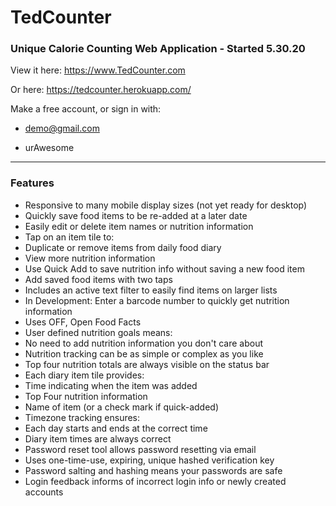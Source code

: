 # TedCounter
### Unique Calorie Counting Web Application - Started 5.30.20

View it here: https://www.TedCounter.com

Or here: https://tedcounter.herokuapp.com/

Make a free account, or sign in with:

- demo@gmail.com

- urAwesome

---

### Features

* Responsive to many mobile display sizes (not yet ready for desktop)
* Quickly save food items to be re-added at a later date
 * Easily edit or delete item names or nutrition information
* Tap on an item tile to:
 * Duplicate or remove items from daily food diary
 * View more nutrition information
* Use Quick Add to save nutrition info without saving a new food item
* Add saved food items with two taps
 * Includes an active text filter to easily find items on larger lists
* In Development: Enter a barcode number to quickly get nutrition information
 * Uses OFF, Open Food Facts
* User defined nutrition goals means:
 * No need to add nutrition information you don't care about
 * Nutrition tracking can be as simple or complex as you like
* Top four nutrition totals are always visible on the status bar
* Each diary item tile provides:
 * Time indicating when the item was added
 * Top Four nutrition information
 * Name of item (or a check mark if quick-added)
* Timezone tracking ensures:
 * Each day starts and ends at the correct time
 * Diary item times are always correct
* Password reset tool allows password resetting via email
 * Uses one-time-use, expiring, unique hashed verification key
* Password salting and hashing means your passwords are safe
* Login feedback informs of incorrect login info or newly created accounts
